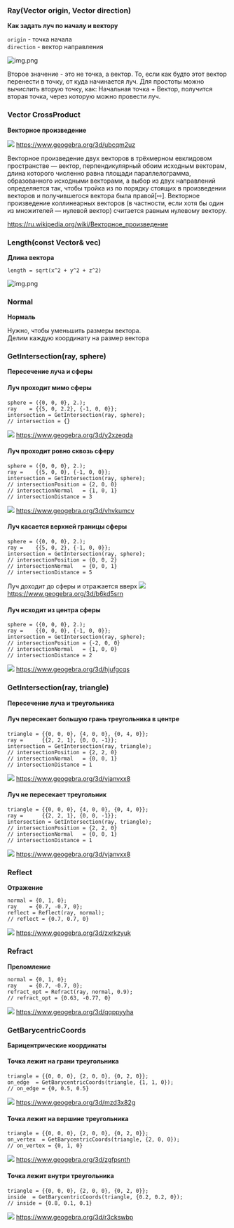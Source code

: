 ### Ray(Vector origin, Vector direction)
**Как задать луч по началу и вектору**  

`origin` - точка начала  
`direction` - вектор направления  

![img.png](assets/ray-set-with-dot-and-vector.jpg)

Второе значение - это не точка, а вектор.
То, если как будто этот вектор перенести в точку, от куда начинается луч.
Для простоты можно вычислить вторую точку, как: Начальная точка + Вектор, получится вторая точка, через которую можно провести луч.

### Vector CrossProduct
**Векторное произведение**

![](assets/vector-cross-product.jpg)
https://www.geogebra.org/3d/ubcqm2uz

Векторное произведение двух векторов в трёхмерном евклидовом пространстве — вектор, перпендикулярный обоим исходным векторам, длина которого численно равна площади параллелограмма, образованного исходными векторами, а выбор из двух направлений определяется так, чтобы тройка из по порядку стоящих в произведении векторов и получившегося вектора была правой[⇨]. Векторное произведение коллинеарных векторов (в частности, если хотя бы один из множителей — нулевой вектор) считается равным нулевому вектору.

https://ru.wikipedia.org/wiki/Векторное_произведение

### Length(const Vector& vec)
**Длина вектора**

`length = sqrt(x^2 + y^2 + z^2)` 

![img.png](assets/vector-length.jpg)

### Normal
**Нормаль**

Нужно, чтобы уменьшить размеры вектора.  
Делим каждую координату на размер вектора

### GetIntersection(ray, sphere)
**Пересечение луча и сферы**

#### Луч проходит мимо сферы
```
sphere = ({0, 0, 0}, 2.);
ray    = {{5, 0, 2.2}, {-1, 0, 0}};
intersection = GetIntersection(ray, sphere);
// intersection = {}
```
![](assets/intersection-ray-with-sphere-1.jpg)
https://www.geogebra.org/3d/y2xzeqda

#### Луч проходит ровно сквозь сферу
```
sphere = ({0, 0, 0}, 2.);
ray =    {{5, 0, 0}, {-1, 0, 0}};
intersection = GetIntersection(ray, sphere);
// intersectionPosition = {2, 0, 0}
// intersectionNormal   = {1, 0, 1}
// intersectionDistance = 3
```
![](assets/intersection-ray-with-sphere-2.jpg)
https://www.geogebra.org/3d/vhvkumcv

#### Луч касается верхней границы сферы
```
sphere = ({0, 0, 0}, 2.);
ray =    {{5, 0, 2}, {-1, 0, 0}};
intersection = GetIntersection(ray, sphere);
// intersectionPosition = {0, 0, 2}
// intersectionNormal   = {0, 0, 1}
// intersectionDistance = 5
```
Луч доходит до сферы и отражается вверх
![](assets/intersection-ray-with-sphere-3.jpg)
https://www.geogebra.org/3d/b6kd5srn

#### Луч исходит из центра сферы
```
sphere = ({0, 0, 0}, 2.);
ray =    {{0, 0, 0}, {-1, 0, 0}};
intersection = GetIntersection(ray, sphere);
// intersectionPosition = {-2, 0, 0}
// intersectionNormal   = {1, 0, 0}
// intersectionDistance = 2
```
![](assets/intersection-ray-with-sphere-4.jpg)
https://www.geogebra.org/3d/hjufgcqs

### GetIntersection(ray, triangle)
**Пересечение луча и треугольника**

#### Луч пересекает большую грань треугольника в центре 
```
triangle = {{0, 0, 0}, {4, 0, 0}, {0, 4, 0}};
ray =      {{2, 2, 1}, {0, 0, -1}};
intersection = GetIntersection(ray, triangle);
// intersectionPosition = {2, 2, 0}
// intersectionNormal   = {0, 0, 1}
// intersectionDistance = 1
```
![](assets/intersection-ray-with-triagnle-1.jpg)
https://www.geogebra.org/3d/vjanvxx8

#### Луч не пересекает треугольник
```
triangle = {{0, 0, 0}, {4, 0, 0}, {0, 4, 0}};
ray =      {{2, 2, 1}, {0, 0, -1}};
intersection = GetIntersection(ray, triangle);
// intersectionPosition = {2, 2, 0}
// intersectionNormal   = {0, 0, 1}
// intersectionDistance = 1
```
![](assets/intersection-ray-with-triagnle-2.jpg)
https://www.geogebra.org/3d/vjanvxx8

### Reflect
**Отражение**

```
normal = {0, 1, 0};
ray    = {0.7, -0.7, 0};
reflect = Reflect(ray, normal);
// reflect = {0.7, 0.7, 0}
```
![](assets/reflect.jpg)
https://www.geogebra.org/3d/zxrkzyuk

### Refract
**Преломление**

```
normal = {0, 1, 0};
ray    = {0.7, -0.7, 0};
refract_opt = Refract(ray, normal, 0.9);
// refract_opt = {0.63, -0.77, 0}
```
![](assets/refract.jpg)
https://www.geogebra.org/3d/qqppyyha

### GetBarycentricCoords
**Барицентрические координаты**

#### Точка лежит на грани треугольника
```
triangle = {{0, 0, 0}, {2, 0, 0}, {0, 2, 0}};
on_edge  = GetBarycentricCoords(triangle, {1, 1, 0});
// on_edge = {0, 0.5, 0.5}
```
![](assets/barycentric-coords-1.jpg)
https://www.geogebra.org/3d/mzd3x82g

#### Точка лежит на вершине треугольника
```
triangle = {{0, 0, 0}, {2, 0, 0}, {0, 2, 0}};
on_vertex  = GetBarycentricCoords(triangle, {2, 0, 0});
// on_vertex = {0, 1, 0}
```
![](assets/barycentric-coords-2.jpg)
https://www.geogebra.org/3d/zgfpsnth

#### Точка лежит внутри треугольника
```
triangle = {{0, 0, 0}, {2, 0, 0}, {0, 2, 0}};
inside  = GetBarycentricCoords(triangle, {0.2, 0.2, 0});
// inside = {0.8, 0.1, 0.1}
```
![](assets/barycentric-coords-3.jpg)
https://www.geogebra.org/3d/r3ckswbp
